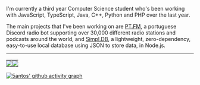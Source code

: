 I'm currently a third year Computer Science student who's been working with JavaScript, TypeScript, Java, C++, Python and PHP over the last year.

The main projects that I've been working on are [PT.FM](https://top.gg/bot/767504539087273985), a portuguese Discord radio bot supporting over 30,000 different radio stations and podcasts around the world, and [Simpl.DB](https://simpldb.js.org/), a lightweight, zero-dependency, easy-to-use local database using JSON to store data, in Node.js.

---

<table>
  <tr>
    <td style="padding: 0; width=50%">
        <img src="https://github-readme-stats.vercel.app/api/?username=5antos&show_icons=true&title_color=539BF5&text_color=9f9f9f&bg_color=00000000&hide_border=true&icon_color=539BF5&hide_title=true&count_private=true"/>
    </td>
      <td style="padding: 0; width=50%">
        <img src="https://github-readme-stats.vercel.app/api/top-langs/?username=5antos&show_icons=true&title_color=539BF5&text_color=9f9f9f&bg_color=00000000&hide_border=true&icon_color=00000000&count_private=true"/>
    </td>
  </tr>
</table>

[![5antos' github activity graph](https://activity-graph.herokuapp.com/graph?username=5antos&custom_title=Contribution%20Graph&bg_color=00000000&area_color=539BF5&color=9f9f9f&line=539BF5&point=539BF5&area=true&hide_border=true)](https://github.com/ashutosh00710/github-readme-activity-graph)

